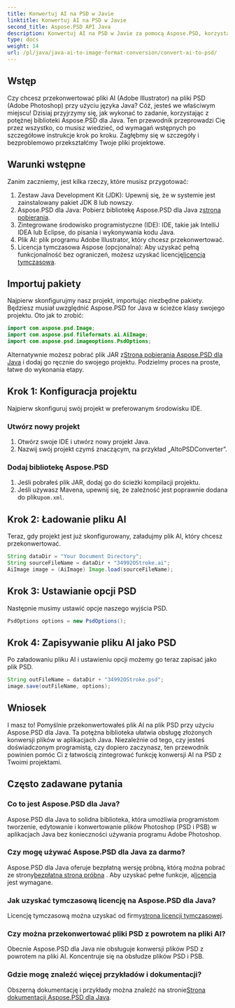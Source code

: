 ```yaml
---
title: Konwertuj AI na PSD w Javie
linktitle: Konwertuj AI na PSD w Javie
second_title: Aspose.PSD API Java
description: Konwertuj AI na PSD w Javie za pomocą Aspose.PSD, korzystając z naszego prostego przewodnika krok po kroku. Idealny dla programistów potrzebujących szybkiej i bezproblemowej konwersji plików.
type: docs
weight: 14
url: /pl/java/java-ai-to-image-format-conversion/convert-ai-to-psd/
---
```

## Wstęp
Czy chcesz przekonwertować pliki AI (Adobe Illustrator) na pliki PSD (Adobe Photoshop) przy użyciu języka Java? Cóż, jesteś we właściwym miejscu! Dzisiaj przyjrzymy się, jak wykonać to zadanie, korzystając z potężnej biblioteki Aspose.PSD dla Java. Ten przewodnik przeprowadzi Cię przez wszystko, co musisz wiedzieć, od wymagań wstępnych po szczegółowe instrukcje krok po kroku. Zagłębmy się w szczegóły i bezproblemowo przekształćmy Twoje pliki projektowe.
## Warunki wstępne
Zanim zaczniemy, jest kilka rzeczy, które musisz przygotować:
1. Zestaw Java Development Kit (JDK): Upewnij się, że w systemie jest zainstalowany pakiet JDK 8 lub nowszy.
2.  Aspose.PSD dla Java: Pobierz bibliotekę Aspose.PSD dla Java z[strona pobierania](https://releases.aspose.com/psd/java/).
3. Zintegrowane środowisko programistyczne (IDE): IDE, takie jak IntelliJ IDEA lub Eclipse, do pisania i wykonywania kodu Java.
4. Plik AI: plik programu Adobe Illustrator, który chcesz przekonwertować.
5.  Licencja tymczasowa Aspose (opcjonalna): Aby uzyskać pełną funkcjonalność bez ograniczeń, możesz uzyskać licencję[licencja tymczasowa](https://purchase.aspose.com/temporary-license/).
## Importuj pakiety
Najpierw skonfigurujmy nasz projekt, importując niezbędne pakiety. Będziesz musiał uwzględnić Aspose.PSD for Java w ścieżce klasy swojego projektu. Oto jak to zrobić:
```java
import com.aspose.psd.Image;
import com.aspose.psd.fileformats.ai.AiImage;
import com.aspose.psd.imageoptions.PsdOptions;
```
 Alternatywnie możesz pobrać plik JAR z[Strona pobierania Aspose.PSD dla Java](https://releases.aspose.com/psd/java/) i dodaj go ręcznie do swojego projektu.
Podzielmy proces na proste, łatwe do wykonania etapy.
## Krok 1: Konfiguracja projektu
Najpierw skonfiguruj swój projekt w preferowanym środowisku IDE.
### Utwórz nowy projekt
1. Otwórz swoje IDE i utwórz nowy projekt Java.
2. Nazwij swój projekt czymś znaczącym, na przykład „AItoPSDConverter”.
### Dodaj bibliotekę Aspose.PSD
1. Jeśli pobrałeś plik JAR, dodaj go do ścieżki kompilacji projektu.
2.  Jeśli używasz Mavena, upewnij się, że zależność jest poprawnie dodana do pliku`pom.xml`.
## Krok 2: Ładowanie pliku AI
Teraz, gdy projekt jest już skonfigurowany, załadujmy plik AI, który chcesz przekonwertować.
```java
String dataDir = "Your Document Directory"; 
String sourceFileName = dataDir + "34992OStroke.ai";       
AiImage image = (AiImage) Image.load(sourceFileName);
```
## Krok 3: Ustawianie opcji PSD
Następnie musimy ustawić opcje naszego wyjścia PSD.
```java
PsdOptions options = new PsdOptions();
```
## Krok 4: Zapisywanie pliku AI jako PSD
Po załadowaniu pliku AI i ustawieniu opcji możemy go teraz zapisać jako plik PSD.
```java
String outFileName = dataDir + "34992OStroke.psd";
image.save(outFileName, options);
```
## Wniosek
I masz to! Pomyślnie przekonwertowałeś plik AI na plik PSD przy użyciu Aspose.PSD dla Java. Ta potężna biblioteka ułatwia obsługę złożonych konwersji plików w aplikacjach Java. Niezależnie od tego, czy jesteś doświadczonym programistą, czy dopiero zaczynasz, ten przewodnik powinien pomóc Ci z łatwością zintegrować funkcję konwersji AI na PSD z Twoimi projektami.
## Często zadawane pytania
### Co to jest Aspose.PSD dla Java?
Aspose.PSD dla Java to solidna biblioteka, która umożliwia programistom tworzenie, edytowanie i konwertowanie plików Photoshop (PSD i PSB) w aplikacjach Java bez konieczności używania programu Adobe Photoshop.
### Czy mogę używać Aspose.PSD dla Java za darmo?
 Aspose.PSD dla Java oferuje bezpłatną wersję próbną, którą można pobrać ze strony[bezpłatna strona próbna](https://releases.aspose.com/) . Aby uzyskać pełne funkcje, a[licencja](https://purchase.aspose.com/buy) jest wymagane.
### Jak uzyskać tymczasową licencję na Aspose.PSD dla Java?
 Licencję tymczasową można uzyskać od firmy[strona licencji tymczasowej](https://purchase.aspose.com/temporary-license/).
### Czy można przekonwertować pliki PSD z powrotem na pliki AI?
Obecnie Aspose.PSD dla Java nie obsługuje konwersji plików PSD z powrotem na pliki AI. Koncentruje się na obsłudze plików PSD i PSB.
### Gdzie mogę znaleźć więcej przykładów i dokumentacji?
 Obszerną dokumentację i przykłady można znaleźć na stronie[Strona dokumentacji Aspose.PSD dla Java](https://reference.aspose.com/psd/java/).